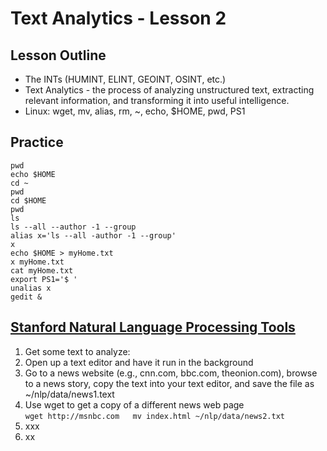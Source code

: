 # Text Analytics - Lesson 2
## Lesson Outline
  - The INTs (HUMINT, ELINT, GEOINT, OSINT, etc.)  
  - Text Analytics  - the process of analyzing unstructured text, extracting relevant information, and transforming it into useful intelligence.  
  - Linux: wget, mv, alias, rm, ~, echo, $HOME, pwd, PS1

## Practice
````
pwd
echo $HOME
cd ~
pwd
cd $HOME
pwd
ls
ls --all --author -1 --group
alias x='ls --all -author -1 --group'
x
echo $HOME > myHome.txt
x myHome.txt
cat myHome.txt
export PS1='$ '
unalias x
gedit &
````

## [Stanford  Natural Language Processing Tools](http://nlp.stanford.edu/software/)  
 1. Get some text to analyze:
   1. Open up a text editor and have it run in the background  
   2. Go to a news website (e.g., cnn.com, bbc.com, theonion.com), browse to a news story, copy the text into your text editor, and save the file as ~/nlp/data/news1.text 
   3.  Use wget to get a copy of a different news web page  
      ````
      wget http://msnbc.com  
      mv index.html ~/nlp/data/news2.txt  
      ````
 2. xxx
 3. xx
